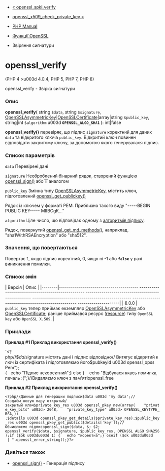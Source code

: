 - [« openssl_spki_verify](function.openssl-spki-verify.md)
- [openssl_x509_check_private_key
»](function.openssl-x509-check-private-key.md)

- [PHP Manual](index.md)
- [Функції OpenSSL](ref.openssl.md)
- Звіряння сигнатури

# openssl_verify

(PHP 4 \>u003d 4.0.4, PHP 5, PHP 7, PHP 8)

openssl_verify - Звірка сигнатури

### Опис

**openssl_verify**(
string `$data`,
string `$signature`,
[OpenSSLAsymmetricKey](class.opensslasymmetrickey.md)\|[OpenSSLCertificate](class.opensslcertificate.md)\|array\|string
`$public_key`,
string\|int `$algorithm` u003d **`OPENSSL_ALGO_SHA1`**
): int\|false

**openssl_verify()** перевіряє, що підпис `signature` коректний для
даних `data` та відкритого ключа `public_key`. Відкритий ключ повинен
відповідати закритому ключу, за допомогою якого генерувалася
підпис.

### Список параметрів

`data`
Перевірені дані

`signature`
Необроблений бінарний рядок, створений функцією
[openssl_sign()](function.openssl-sign.md) або її аналогом

`public_key`
Змінна типу [OpenSSLAsymmetricKey](class.opensslasymmetrickey.md),
містить ключ, підготовлений
[openssl_get_publickey()](function.openssl-get-publickey.md)

Рядок із ключем у форматі PEM. Приблизно такого виду "-----BEGIN PUBLIC
KEY----- MIIBCgK..."

`algorithm`
Ціле число, що відповідає одному з [алгоритмів
підпису](openssl.signature-algos.md).

Рядок, повернутий
[openssl_get_md_methods()](function.openssl-get-md-methods.md),
наприклад, "sha1WithRSAEncryption" або "sha512".

### Значення, що повертаються

Повертає 1, якщо підпис коректний, 0, якщо ні -1 або **`false`**
у разі виникнення помилки.

### Список змін

| Версія | Опис |
|--------|---------------------------------------- -------------------------------------------------- -------------------------------------------------- -------------------------------------------------- -------------------------------------------------- ---------------------|
| 8.0.0 | `public_key` тепер приймає екземпляр [OpenSSLAsymmetricKey](class.opensslasymmetrickey.md) або [OpenSSLCertificate](class.opensslcertificate.md); раніше приймався ресурс ([resource](language.types.resource.md)) типу `OpenSSL key` або `OpenSSL X.509`. |

### Приклади

**Приклад #1 Приклад використання **openssl_verify()****

`<?php//$$da і $signature містять дані і підпис відповідно// Витягує відкритий ключ із сертифіката і підготовляємо його$pubkeyid u003d openssl_opss Pem"); {   echo "Підпис некоректний";} else {    echo "Відбулася якась помилка, печаль :(";}//Видаляємо ключ з пам'ятіopenssl_free

**Приклад #2 Приклад використання **openssl_verify()****

` <?php//Данные для генерации подписи$data u003d 'my data';//Создаём новую пару открытый/закрытый ключ$private_key_res u003d openssl_pkey_new(array(    "private_key_bits" u003d> 2048,    "private_key_type" u003d> OPENSSL_KEYTYPE_RSA,)) ;$details u003d openssl_pkey_get_details($private_key_res);$public_key_res u003d openssl_pkey_get_public($details['key']);//Обчислюємо підписopenssl_sign($data, $; $2; openssl_verify($data, $signature, $public_key_res, OPENSSL_ALGO_SHA256);if ($ok u003du003d 1) {   echo "коректна";} oseif ($ok u003du003d    | ".openssl_error_string();}?> `

### Дивіться також

- [openssl_sign()](function.openssl-sign.md) - Генерація підпису
